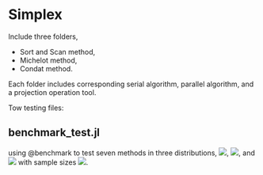 # Simplex
Include three folders,
- Sort and Scan method,
- Michelot method,
- Condat method.

Each folder includes corresponding serial algorithm, parallel algorithm, and a projection operation tool.

Tow testing files:
## benchmark_test.jl
using @benchmark to test seven methods in three distributions, <img src="https://render.githubusercontent.com/render/math?math=\large U[0,1]">, <img src="https://render.githubusercontent.com/render/math?math=\large N[0,1]">, and <img src="https://render.githubusercontent.com/render/math?math=\large N[0,10^{-3}]"> with sample sizes <img src="https://render.githubusercontent.com/render/math?math=\large n=10^5,5\times 10^5,...,10^8">.
